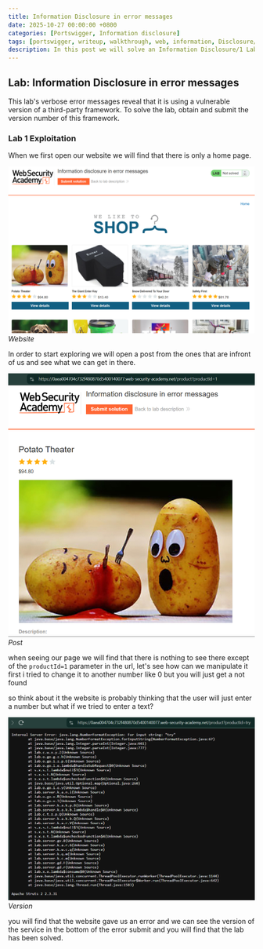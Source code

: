 ```yaml
---
title: Information Disclosure in error messages
date: 2025-10-27 00:00:00 +0800
categories: [Portswigger, Information disclosure]
tags: [portswigger, writeup, walkthrough, web, information, Disclosure/1]     # TAG names should always be lowercase
description: In this post we will solve an Information Disclosure/1 Lab on portswigger, have fun reading.
---
```


## Lab: Information Disclosure in error messages

This lab's verbose error messages reveal that it is using a vulnerable version of a third-party framework. To solve the lab, obtain and submit the version number of this framework.

### Lab 1 Exploitation

When we first open our website we will find that there is only a home page.

![img-description](/assets/img/PortSwigger/Information_Disclosure/1/site.png)
_Website_

In order to start exploring we will open a post from the ones that are infront of us and see what we can get in there.

![img-description](/assets/img/PortSwigger/Information_Disclosure/1/post.png)
_Post_

when seeing our page we will find that there is nothing to see there except of the `productId=1` parameter in the url, let's see how can we manipulate it first i tried to change it to another number like 0 but you will just get a not found 

so think about it the website is probably thinking that the user will just enter a number but what if we tried to enter a text?

![img-description](/assets/img/PortSwigger/Information_Disclosure/1/error.png)
_Version_

you will find that the website gave us an error and we can see the version of the service in the bottom of the error submit and you will find that the lab has been solved.